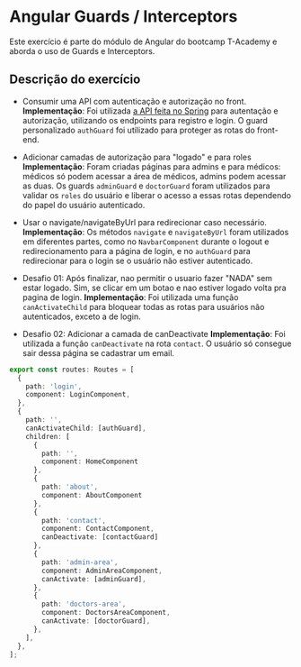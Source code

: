 # Angular Guards / Interceptors

Este exercício é parte do módulo de Angular do bootcamp T-Academy e aborda o uso de Guards e Interceptors.

## Descrição do exercício

- Consumir uma API com autenticação e autorização no front.\
  **Implementação**: Foi utilizada [a API feita no Spring](https://github.com/paulohenrique-gh/spring-atividade-autenticacao-autorizacao) para autentação e autorização, utilizando os endpoints para registro e login. O guard personalizado `authGuard` foi utilizado para proteger as rotas do front-end.

- Adicionar camadas de autorização para "logado" e para roles
  **Implementação**: Foram criadas páginas para admins e para médicos: médicos só podem acessar a área de médicos, admins podem acessar as duas. Os guards `adminGuard` e `doctorGuard` foram utilizados para validar os `roles` do usuário e liberar o acesso a essas rotas dependendo do papel do usuário autenticado.

- Usar o navigate/navigateByUrl para redirecionar caso necessário.
  **Implementação**: Os métodos `navigate` e `navigateByUrl` foram utilizados em diferentes partes, como no `NavbarComponent` durante o logout e redirecionamento para a página de login, e no `authGuard` para redirecionar para o login se o usuário não estiver autenticado.

- Desafio 01: Após finalizar, nao permitir o usuario fazer "NADA" sem
estar logado. Sim, se clicar em um botao e nao estiver logado
volta pra pagina de login.
**Implementação**: Foi utilizada uma função `canActivateChild` para bloquear todas as rotas para usuários não autenticados, exceto a de login.

- Desafio 02: Adicionar a camada de canDeactivate
**Implementação**: Foi utilizada a função `canDeactivate` na rota `contact`. O usuário só consegue sair dessa página se cadastrar um email.

```typescript
export const routes: Routes = [
  {
    path: 'login',
    component: LoginComponent,
  },
  {
    path: '',
    canActivateChild: [authGuard],
    children: [
      {
        path: '',
        component: HomeComponent
      },
      {
        path: 'about',
        component: AboutComponent
      },
      {
        path: 'contact',
        component: ContactComponent,
        canDeactivate: [contactGuard]
      },
      {
        path: 'admin-area',
        component: AdminAreaComponent,
        canActivate: [adminGuard],
      },
      {
        path: 'doctors-area',
        component: DoctorsAreaComponent,
        canActivate: [doctorGuard],
      },
    ],
  },
];
```
